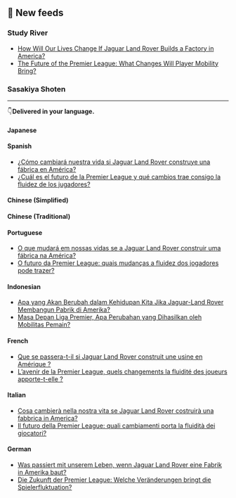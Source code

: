 <!--　ここは手動でアイスブレイク分 -->

## 📰 New feeds
### Study River
- [How Will Our Lives Change If Jaguar Land Rover Builds a Factory in America?](https://studyriver.jp/en/how-will-our-lives-change-if-jaguar-land-rover-builds-a-factory-in-america/)
- [The Future of the Premier League: What Changes Will Player Mobility Bring?](https://studyriver.jp/en/the-future-of-the-premier-league-what-changes-will-player-mobility-bring/)

### Sasakiya Shoten

<!--　Roadto2112が完成次第挿入する -->

---
👇**Delivered in your language.**

#### Japanese

#### Spanish
- [¿Cómo cambiará nuestra vida si Jaguar Land Rover construye una fábrica en América?](https://studyriver.jp/es/como-cambiara-nuestra-vida-si-jaguar-land-rover-construye-una-fabrica-en-america/)
- [¿Cuál es el futuro de la Premier League y qué cambios trae consigo la fluidez de los jugadores?](https://studyriver.jp/es/cual-es-el-futuro-de-la-premier-league-y-que-cambios-trae-consigo-la-fluidez-de-los-jugadores/)

#### Chinese (Simplified)

#### Chinese (Traditional)

#### Portuguese
- [O que mudará em nossas vidas se a Jaguar Land Rover construir uma fábrica na América?](https://studyriver.jp/pt/o-que-mudara-em-nossas-vidas-se-a-jaguar-land-rover-construir-uma-fabrica-na-america/)
- [O futuro da Premier League: quais mudanças a fluidez dos jogadores pode trazer?](https://studyriver.jp/pt/o-futuro-da-premier-league-quais-mudancas-a-fluidez-dos-jogadores-pode-trazer/)

#### Indonesian
- [Apa yang Akan Berubah dalam Kehidupan Kita Jika Jaguar-Land Rover Membangun Pabrik di Amerika?](https://studyriver.jp/id/apa-yang-akan-berubah-dalam-kehidupan-kita-jika-jaguar-land-rover-membangun-pabrik-di-amerika/)
- [Masa Depan Liga Premier, Apa Perubahan yang Dihasilkan oleh Mobilitas Pemain?](https://studyriver.jp/id/masa-depan-liga-premier-apa-perubahan-yang-dihasilkan-oleh-mobilitas-pemain/)

#### French
- [Que se passera-t-il si Jaguar Land Rover construit une usine en Amérique ?](https://studyriver.jp/fr/que-se-passera-t-il-si-jaguar-land-rover-construit-une-usine-en-amerique/)
- [L&#8217;avenir de la Premier League, quels changements la fluidité des joueurs apporte-t-elle ?](https://studyriver.jp/fr/l-avenir-de-la-premier-league-quels-changements-la-fluidite-des-joueurs-apporte-t-elle/)

#### Italian
- [Cosa cambierà nella nostra vita se Jaguar Land Rover costruirà una fabbrica in America?](https://studyriver.jp/it/cosa-cambiera-nella-nostra-vita-se-jaguar-land-rover-costruira-una-fabbrica-in-america/)
- [Il futuro della Premier League: quali cambiamenti porta la fluidità dei giocatori?](https://studyriver.jp/it/il-futuro-della-premier-league-quali-cambiamenti-porta-la-fluidita-dei-giocatori/)

#### German
- [Was passiert mit unserem Leben, wenn Jaguar Land Rover eine Fabrik in Amerika baut?](https://studyriver.jp/de/was-passiert-mit-unserem-leben-wenn-jaguar-land-rover-eine-fabrik-in-amerika-baut/)
- [Die Zukunft der Premier League: Welche Veränderungen bringt die Spielerfluktuation?](https://studyriver.jp/de/die-zukunft-der-premier-league-welche-veranderungen-bringt-die-spielerfluktuation/)
